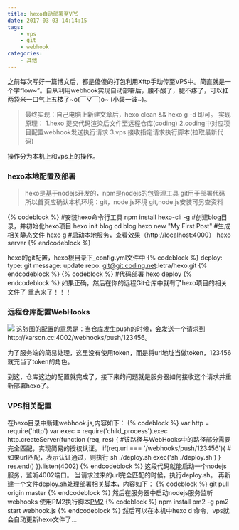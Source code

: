 ```yaml
---
title: hexo自动部署至VPS
date: 2017-03-03 14:14:15
tags:
	- vps 
	- git
	- webhook
categories:
	- 其他
---
```

之前每次写好一篇博文后，都是傻傻的打包利用Xftp手动传至VPS中。简直就是一个字“low~”。自从利用webhook实现自动部署后，腰不酸了，腿不疼了，可以扛两袋米一口气上五楼了~o(￣▽￣)o~ (小装一波~)。
>最终实现：自己电脑上新建文章后，hexo clean && hexo g -d 即可。
>实现原理：
>1.hexo 提交代码渲染后文件至远程仓库(coding)
>2.coding中对应项目配置webhook发送执行请求
>3.vps 接收指定请求执行脚本(拉取最新代码)
<!--more-->

操作分为本机上和vps上的操作。
### hexo本地配置及部署
>hexo是基于nodejs开发的，npm是nodejs的包管理工具
>git用于部署代码
>所以首页应确认本机环境：git，node.js环境
>git,node.js安装可另查资料

{% codeblock %}
#安装hexo命令行工具
npm install hexo-cli -g
#创建blog目录，并初始化hexo项目
hexo init blog
cd blog
hexo new "My First Post"
#生成相关静态文件
hexo g
#启动本地服务，查看效果（http://localhost:4000）
hexo server
{% endcodeblock %}

hexo的git配置，hexo根目录下_config.yml文件中
{% codeblock %}
deploy:
  type: git
  message: update
  repo: git@git.coding.net:letra/hexo.git 
{% endcodeblock %}
{% codeblock %}
#代码部署
hexo deploy
{% endcodeblock %}
如果正确，然后在你的远程Git仓库中就有了hexo项目的相关文件了
重点来了！！！
### 远程仓库配置WebHooks
![](/img/articleImg/webhook.png)
这张图的配置的意思是：当仓库发生push的时候，会发送一个请求到http://karson.cc:4002/webhooks/push/123456。

为了服务端的简易处理，这里没有使用token，而是将url地址当做token，123456就充当了token的角色。

到这，仓库这边的配置就完成了，接下来的问题就是服务器如何接收这个请求并重新部署hexo了。

### VPS相关配置
在hexo目录中新建webhook.js,内容如下：
{% codeblock %}
var http = require('http')
var exec = require('child_process').exec
http.createServer(function (req, res) {
#该路径与WebHooks中的路径部分需要完全匹配，实现简易的授权认证。
if(req.url === '/webhooks/push/123456'){
#如果url匹配，表示认证通过，则执行 sh ./deploy.sh
exec('sh ./deploy.sh')
}
res.end()
}).listen(4002)
{% endcodeblock %}
这段代码就能启动一个nodejs服务，监听4002端口。
当请求过来的url完全匹配的时候，执行deploy.sh。
再新建一个文件deploy.sh处理部署相关脚本，内容如下：
{% codeblock %}
git pull origin master
{% endcodeblock %}
然后在服务器中启动nodejs服务监听webhooks
使用PM2执行脚本[PM2](http://www.cnblogs.com/zhongweiv/p/pm2.html)
{% codeblock %}
npm install pm2 -g
pm2 start webhook.js
{% endcodeblock %}
然后可以在本机中hexo d 命令，vps就会自动更新hexo文件了...